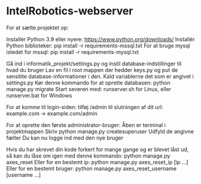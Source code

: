 # IntelRobotics-webserver

For at sætte projektet op:

Installér Python 3.9 eller nyere: https://www.python.org/downloads/
Installér Python biblioteker: 
pip install -r requirements-mssql.txt
For at bruge mysql istedet for mssql:
pip install -r requirements-mysql.txt


Gå ind i informatik_projekt/settings.py og instil database-indstillinger til hvad du bruger
Lav en fil i root mappen der hedder keys.py og put de sensitite database-informationer i den. Kald variablerne det som er angivet i settings.py
Kør denne kommando for at oprette databasen: python manage.py migrate
Start severen med: runserver.sh for Linux, eller runserver.bat for Windows

For at komme til login-siden:
tilføj /admin til slutningen af dit url:
example.com -> example.com/admin

For at oprette den første administrator-bruger:
Åben er terminal i projektmappen
Skriv python manage.py createsuperuser
Udfyld de angivne fælter
Du kan nu logge ind med den nye bruger


Hvis du har skrevet din kode forkert for mange gange og er blevet låst ud, så kan du låse om igen med denne kommando: python manage.py axes_reset Eller for en bestemt ip: python manage.py axes_reset_ip [ip ...] Eller for en bestemt bruger: python manage.py axes_reset_username [username ...]
